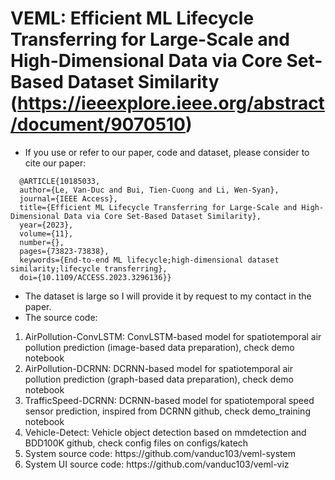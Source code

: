 # VEML: Efficient ML Lifecycle Transferring for Large-Scale and High-Dimensional Data via Core Set-Based Dataset Similarity (https://ieeexplore.ieee.org/abstract/document/9070510)
* If you use or refer to our paper, code and dataset, please consider to cite our paper:
```
  @ARTICLE{10185033,
  author={Le, Van-Duc and Bui, Tien-Cuong and Li, Wen-Syan},
  journal={IEEE Access}, 
  title={Efficient ML Lifecycle Transferring for Large-Scale and High-Dimensional Data via Core Set-Based Dataset Similarity}, 
  year={2023},
  volume={11},
  number={},
  pages={73823-73838},
  keywords={End-to-end ML lifecycle;high-dimensional dataset similarity;lifecycle transferring},
  doi={10.1109/ACCESS.2023.3296136}}
```
* The dataset is large so I will provide it by request to my contact in the paper.
* The source code:
<ol>
  <li>AirPollution-ConvLSTM: ConvLSTM-based model for spatiotemporal air pollution prediction (image-based data preparation), check demo notebook </li>
  <li>AirPollution-DCRNN:    DCRNN-based model for spatiotemporal air pollution prediction (graph-based data preparation), check demo notebook </li>
  <li>TrafficSpeed-DCRNN:    DCRNN-based model for spatiotemporal speed sensor prediction, inspired from DCRNN github, check demo_training notebook </li>
  <li>Vehicle-Detect:        Vehicle object detection based on mmdetection and BDD100K github, check config files on configs/katech </li>
  <li>System source code:    https://github.com/vanduc103/veml-system </li>
  <li>System UI source code: https://github.com/vanduc103/veml-viz </li>
</ol>

